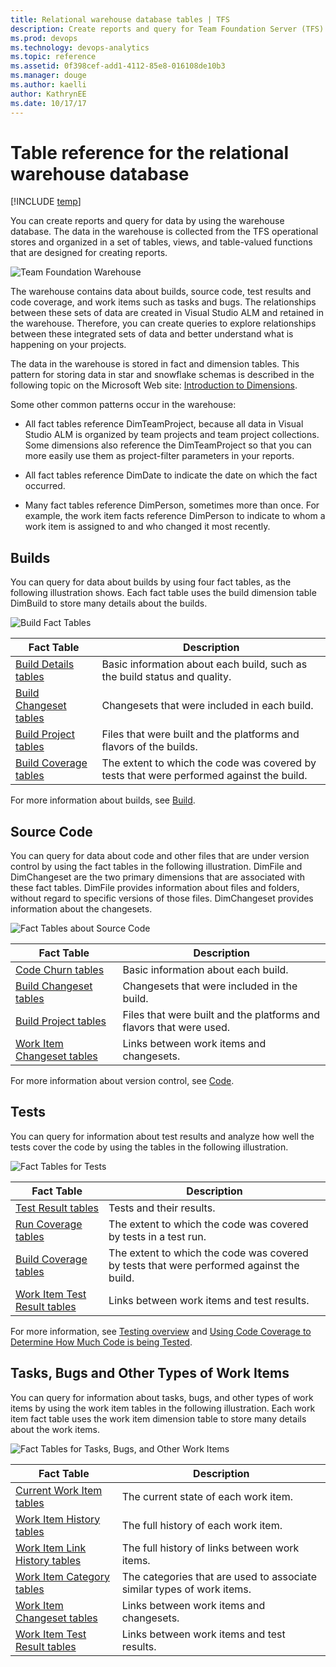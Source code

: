 ```yaml
---
title: Relational warehouse database tables | TFS
description: Create reports and query for Team Foundation Server (TFS) data 
ms.prod: devops
ms.technology: devops-analytics 
ms.topic: reference
ms.assetid: 0f398cef-add1-4112-85e8-016108de10b3
ms.manager: douge
ms.author: kaelli
author: KathrynEE
ms.date: 10/17/17
---
```


# Table reference for the relational warehouse database

[!INCLUDE [temp](../_shared/tfs-report-platform-version.md)]

You can create reports and query for data by using the warehouse database. The data in the warehouse is collected from the TFS operational stores and organized in a set of tables, views, and table-valued functions that are designed for creating reports.  
  
 ![Team Foundation Warehouse](_img/teamproj_warehouse.png "TeamProj_Warehouse")  
  
 The warehouse contains data about builds, source code, test results and code coverage, and work items such as tasks and bugs. The relationships between these sets of data are created in Visual Studio ALM and retained in the warehouse. Therefore, you can create queries to explore relationships between these integrated sets of data and better understand what is happening on your projects.  
  
  
 The data in the warehouse is stored in fact and dimension tables. This pattern for storing data in star and snowflake schemas is described in the following topic on the Microsoft Web site: [Introduction to Dimensions](https://msdn.microsoft.com/library/ms175439.aspx).  
  
 Some other common patterns occur in the warehouse:  
  
-   All fact tables reference DimTeamProject, because all data in Visual Studio ALM is organized by team projects and team project collections. Some dimensions also reference the DimTeamProject so that you can more easily use them as project-filter parameters in your reports.  
  
-   All fact tables reference DimDate to indicate the date on which the fact occurred.  
  
-   Many fact tables reference DimPerson, sometimes more than once. For example, the work item facts reference DimPerson to indicate to whom a work item is assigned to and who changed it most recently.  
  
##  <a name="Builds"></a> Builds  
 You can query for data about builds by using four fact tables, as the following illustration shows. Each fact table uses the build dimension table DimBuild to store many details about the builds.  
  
 ![Build Fact Tables](_img/teamproj_buildfacts.png "TeamProj_BuildFacts")  
  
|Fact Table|Description|  
|----------------|-----------------|  
|[Build Details tables](table-reference-build-details.md)|Basic information about each build, such as the build status and quality.|  
|[Build Changeset tables](table-reference-build-changeset.md)|Changesets that were included in each build.|  
|[Build Project tables](table-reference-build-project.md)|Files that were built and the platforms and flavors of the builds.|  
|[Build Coverage tables](table-reference-build-coverage.md)|The extent to which the code was covered by tests that were performed against the build.|  
  
 For more information about builds, see [Build](../../pipelines/overview.md).  
  
##  <a name="SourceCode"></a> Source Code  
 You can query for data about code and other files that are under version control by using the fact tables in the following illustration. DimFile and DimChangeset are the two primary dimensions that are associated with these fact tables. DimFile provides information about files and folders, without regard to specific versions of those files. DimChangeset provides information about the changesets.  
  
 ![Fact Tables about Source Code](_img/teamproj_codefacts.png "TeamProj_CodeFacts")  
  
|Fact Table|Description|  
|----------------|-----------------|  
|[Code Churn tables](table-reference-code-churn.md)|Basic information about each build.|  
|[Build Changeset tables](table-reference-build-changeset.md)|Changesets that were included in the build.|  
|[Build Project tables](table-reference-build-project.md)|Files that were built and the platforms and flavors that were used.|  
|[Work Item Changeset tables](work-item-changeset-tables.md)|Links between work items and changesets.|  
  
 For more information about version control, see [Code](../../repos/tfvc/overview.md).  
  
##  <a name="TestResults"></a> Tests  
 You can query for information about test results and analyze how well the tests cover the code by using the tables in the following illustration.  
  
 ![Fact Tables for Tests](_img/teamproj_testfacts.png "TeamProj_TestFacts")  
  
|Fact Table|Description|  
|----------------|-----------------|  
|[Test Result tables](test-result-tables.md)|Tests and their results.|  
|[Run Coverage tables](run-coverage-tables.md)|The extent to which the code was covered by tests in a test run.|  
|[Build Coverage tables](table-reference-build-coverage.md)|The extent to which the code was covered by tests that were performed against the build.|  
|[Work Item Test Result tables](work-item-test-result-tables.md)|Links between work items and test results.|  
  
 For more information, see [Testing overview](../../test/index.md) and [Using Code Coverage to Determine How Much Code is being Tested](https://msdn.microsoft.com/library/dd537628.aspx).  
  
<a name="WorkItems"></a>
##  Tasks, Bugs and Other Types of Work Items  
 You can query for information about tasks, bugs, and other types of work items by using the work item tables in the following illustration. Each work item fact table uses the work item dimension table to store many details about the work items.  
  
 ![Fact Tables for Tasks, Bugs, and Other Work Items](_img/teamproj_workitemfacts.png "TeamProj_WorkItemFacts")  
  
|Fact Table|Description|  
|----------------|-----------------|  
|[Current Work Item tables](table-reference-current-work-items.md)|The current state of each work item.|  
|[Work Item History tables](work-item-history-tables.md)|The full history of each work item.|  
|[Work Item Link History tables](work-item-link-history-tables.md)|The full history of links between work items.|  
|[Work Item Category tables](work-item-category-tables.md)|The categories that are used to associate similar types of work items.|  
|[Work Item Changeset tables](work-item-changeset-tables.md)|Links between work items and changesets.|  
|[Work Item Test Result tables](work-item-test-result-tables.md)|Links between work items and test results.|  
  
 
